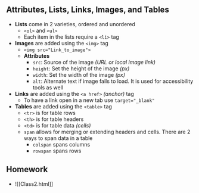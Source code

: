 ## Attributes, Lists, Links, Images, and Tables
- **Lists** come in 2 varieties, ordered and unordered
	- `<ol>` and `<ul>`
	- Each item in the lists require a `<li>` tag
- **Images** are added using the `<img>` tag
	- `<img src="Link_to_image">`
	- **Attributes**
		- `src`: Source of the image *(URL or local image link)*
		- `height`: Set the height of the image *(px)*
		- `width`: Set the width of the image *(px)*
		- `alt`: Alternate text if image fails to load. It is used for accessibility tools as well
- **Links** are added using the `<a href>` *(anchor)* tag
	- To have a link open in a new tab use `target="_blank"`
- **Tables** are added using the `<table>` tag
	- `<tr>` is for table rows
	- `<th>` is for table headers
	- `<td>` is for table data *(cells)*
	- `span` allows for merging or extending headers and cells. There are 2 ways to span data in a table
		- `colspan` spans columns
		- `rowspan` spans rows
## Homework
- ![[Class2.html]]
